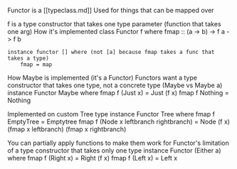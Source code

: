 Functor is a [[typeclass.md]]
Used for things that can be mapped over

f is a type constructor that takes one type parameter (function that takes one arg)
How it's implemented
    class Functor f where
        fmap :: (a -> b) -> f a -> f b

    instance functor [] where (not [a] because fmap takes a func that takes a type)
        fmap = map

How Maybe is implemented (it's a Functor)
Functors want a type constructor that takes one type, not a concrete type (Maybe vs Maybe a)
    instance Functor Maybe where
        fmap f (Just x) = Just (f x)
        fmap f Nothing = Nothing

Implemented on custom Tree type
    instance Functor Tree where
        fmap f EmptyTree = Emptytree
        fmap f (Node x leftbranch rightbranch) = Node (f x) (fmap x leftbranch) (fmap x rightbranch)

You can partially apply functions to make them work for Functor's limitation of a type constructor that takes only one type
    instance Functor (Either a) where
        fmap f (Right x) = Right (f x)
        fmap f (Left x) = Left x
